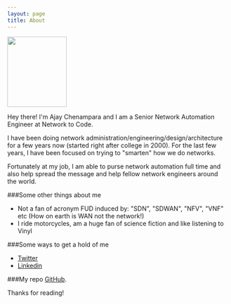 ```yaml
---
layout: page
title: About
---
```

<img src="../ajay_profile_mono.jpg" style="width:135px;height:160px;" >
<p class="message">
  Hey there! I'm Ajay Chenampara and I am a Senior Network Automation
  Engineer at Network to Code. 
</p>

I have been doing network
administration/engineering/design/architecture for a few years now
(started right after college in 2000). For the last few years, I have
been focused on trying to "smarten" how we do networks. 

Fortunately at my job, I am able to purse network automation full time
and also help spread the message and help fellow network engineers
around the world.

###Some other things about me
- Not a fan of acronym FUD induced by: "SDN", "SDWAN", "NFV", "VNF" etc (How on earth is WAN not the network!)
- I ride motorcycles, am a huge fan of science fiction and like listening to Vinyl

###Some ways to get a hold of me
* [Twitter](https://twitter.com/termlen0)
* [Linkedin](https://linkedin.com/in/achenampara)

###My repo
 [GitHub](https://github.com/termlen0).



Thanks for reading!
